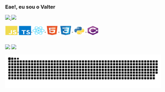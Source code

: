 ### Eae!, eu sou o Valter

<!--
**ValterSilvaJr/ValterSilvaJr** is a ✨ _special_ ✨ repository because its `README.md` (this file) appears on your GitHub profile.

Here are some ideas to get you started:

- 🔭 I’m currently working on ...
- 🌱 I’m currently learning ...
- 👯 I’m looking to collaborate on ...
- 🤔 I’m looking for help with ...
- 💬 Ask me about ...
- 📫 How to reach me: ...
- 😄 Pronouns: ...
- ⚡ Fun fact: ...
-->

 <div>
  <a href="https://github.com/ValterSilvaJr">
  <img height="180em" src="https://github-readme-stats.vercel.app/api?username=ValterSilvaJr&show_icons=true&theme=dark&include_all_commits=true&count_private=true"/>
  <img height="180em" src="https://github-readme-stats.vercel.app/api/top-langs/?username=ValterSilvaJr&layout=compact&langs_count=7&theme=dark"/>
</div>
<div style="display: inline_block"><br>
  <img align="center" alt="Vtr-Js" height="30" width="40" src="https://raw.githubusercontent.com/devicons/devicon/master/icons/javascript/javascript-plain.svg">
  <img align="center" alt="Vtr-Ts" height="30" width="40" src="https://raw.githubusercontent.com/devicons/devicon/master/icons/typescript/typescript-plain.svg">
  <img align="center" alt="Vtr-React" height="30" width="40" src="https://raw.githubusercontent.com/devicons/devicon/master/icons/react/react-original.svg">
  <img align="center" alt="Vtr-HTML" height="30" width="40" src="https://raw.githubusercontent.com/devicons/devicon/master/icons/html5/html5-original.svg">
  <img align="center" alt="Vtr-CSS" height="30" width="40" src="https://raw.githubusercontent.com/devicons/devicon/master/icons/css3/css3-original.svg">
  <img align="center" alt="Vtr-Python" height="30" width="40" src="https://raw.githubusercontent.com/devicons/devicon/master/icons/python/python-original.svg">
  <img align="center" alt="Vtr-Csharp" height="30" width="40" src="https://raw.githubusercontent.com/devicons/devicon/master/icons/csharp/csharp-original.svg">
</div>
 
  ##
  
<div> 
  <a href="https://instagram.com/valtersilvajrr" target="_blank"><img src="https://img.shields.io/badge/-ValterSilvaJr-%23E4405F?style=for-the-badge&logo=instagram&logoColor=white" target="_blank"></a>
<!--
  <a href = "mailto:NAME@PROVIDER"><img src="https://img.shields.io/badge/-Email-%23333?style=for-the-badge&logo=gmail&logoColor=white" target="_blank"></a>
-->  
<a href="https://www.linkedin.com/in/valtersilvajrr" target="_blank"><img src="https://img.shields.io/badge/-ValterSilvaJrr-%230077B5?style=for-the-badge&logo=linkedin&logoColor=white" target="_blank"></a> 
 
  ![Snake animation](https://github.com/valtersilvajr/valtersilvajr/blob/output/github-contribution-grid-snake.svg)
 
</div>

